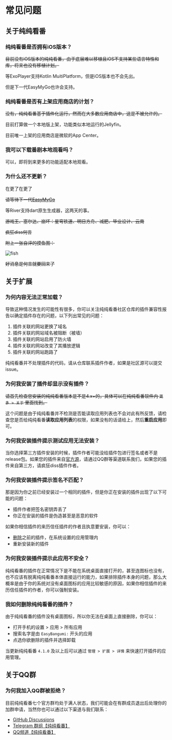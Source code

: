 # 常见问题

## 关于纯纯看番

### 纯纯看番是否拥有iOS版本？

~~目前没有iOS版本的纯纯看番，由于底层难以移植且iOS不支持某些语言特性和库，将来也没有移植计划。~~

等ExoPlayer支持Kotlin MuitiPlatform，但是iOS版本也不会先出。

但是下一代EasyMyGo也许会支持。

### 纯纯看番是否有上架应用商店的计划？

~~没有，纯纯看番基于插件化运行，然而在大多数应用商店中，这是不被允许的。~~

目前打算做一个本地版上架，功能类似本地运行的Jellyfin。

目前唯一上架的应用商店是微软的App Center。

### 我可以下载番剧本地观看吗？

可以，即将到来更多的功能适配本地观看。

### 为什么还不更新？

在更了在更了

~~请等待下一代[EasyMyGo](https://github.com/easybangumiorg/EasyMyGo)~~

等River支持dart原生生成器，这两天的事。

~~游戏王、塞尔达、崩坏：星穹铁道、明日方舟、减肥、毕业设计、云南~~

~~疯狂diss何言~~

~~附上一张自评的摸鱼图：~~

![fish](/images/fish.jpg)

~~好消息是何言就要回来了~~

## 关于扩展

### 为何内容无法正常加载？

导致这种情况发生的可能性有很多，你可以关注纯纯看番社区仓库的插件兼容性报告以确定插件存在的问题，以下列出常见的问题：

1. 插件关联的网站更换了域名
2. 插件关联的网站域名被阻断（被墙）
3. 插件关联的网站启用了防火墙
4. 插件关联的网站改变了其播放逻辑
5. 插件关联的网站跑路了

纯纯看番并不处理插件的代码，请从仓库联系插件作者，如果是社区源可以提交issue。

### 为何我安装了插件却显示没有插件？

~~请首先检查您安装的纯纯看番版本是不是4.x+的，具体可以在纯纯看番软件内 `更多 > 关于` 里面找到。~~

这个问题是由于纯纯看番并不检测是否能读取应用列表也不会对此有所反馈，请检查您是否给纯纯看番**读取应用列表**的权限，如果没有的话请给上，然后**重启应用**即可。

### 为何我安装插件提示测试应用无法安装？

当你选择第三方插件安装的时候，插件作者可能没给插件包进行签名或者不是release包。如果您的插件来自[官方源](/extensions)，请通过QQ群等渠道联系我们，如果您的插件来自第三方，请疯狂diss插件作者。

### 为何我安装插件提示签名不匹配？

那是因为你之前已经安装过一个相同的插件，但是你正在安装的插件出现了以下可能的问题：

- 插件作者把签名密钥弄丢了
- 你正在安装的插件是伪造甚至是恶意的软件

如果你相信插件的来历信任插件的作者且执意要安装，你可以：

- [删除](#我如何删除纯纯看番的插件)之前的插件，在系统设置的应用管理内
- 重新安装新的插件

### 为何我安装插件提示此应用不安全？

纯纯看番的插件在正常情况下是不能在系统桌面直接打开的，甚至连图标也没有，也不应该有脱离纯纯看番本体直接运行的能力，如果排除插件本身的问题，那么大概率是由于你的系统对没有桌面图标的应用比较敏感的原因，如果你相信插件的来历信任插件的作者，你可以强制安装。

### 我如何删除纯纯看番的插件？

由于纯纯看番的插件没有桌面图标，所以你无法在桌面上直接删除，你可以：

- 打开手机的设置 > 应用 > 所有应用
- 搜索名字是由 `EasyBangumi:` 开头的应用
- 点选你欲删除的插件并选择卸载

当更新纯纯看番 `4.1.0` 及以上后可以通过 `管理 > 扩展 > 详情` 来快速打开插件的应用管理。

## 关于QQ群

### 为何我加入QQ群被拒绝？

目前纯纯看番七个官方群均处于满人状态，我们可能会在有群成员退出后处理你的加群申请，当然你也可以通过以下渠道与我们联系：

- [GitHub Discussions](https://github.com/orgs/easybangumiorg/discussions/categories/q-a)
- [Telegram 群组【纯纯看番】](https://t.me/easybangumi)
- [QQ频道【纯纯看番】](https://pd.qq.com/s/4q8rd0285)